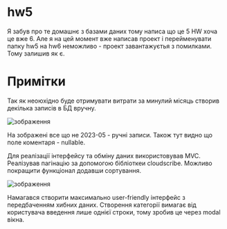 # hw5
Я забув про те домашнє з базами даних тому написа що це 5 HW хоча це вже 6. Але я на цей момент вже написав проект і перейменувати папку hw5 на hw6 неможливо - проект завантажуєтья з помилками.
Тому залишив як є.

# Примітки
Так як неоюхідно буде отримувати витрати за минулий місяць створив декілька записів в БД вручну.

![зображення](https://github.com/MarkPonomarenko/hw5/assets/85517476/b34991e6-e4d3-4ac5-a77e-22cb22f05da0)

На зображені все що не 2023-05 - ручні записи. Також тут видно що поле коментаря - nullable.

Для реалізації інтерфейсу та обміну даних використовував MVC. Реалізував пагінацію за допомогою бібліоткеи cloudscribe.
Можливо покращити функціонал додавши сортування.

![зображення](https://github.com/MarkPonomarenko/hw5/assets/85517476/a7421237-26b8-4693-a882-ed9846665987)

Намагався створити максимально user-friendly інтерфейс з передбаченням хибних даних.
Створення категорії вимагає від користувача введення лише однієї строки, тому зробив це через modal вікна.
